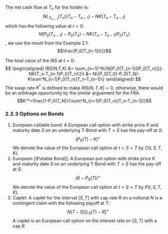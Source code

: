 The net cash flow at $T_n$ for the holder is:
$$ NL_{T_{n-1}}(T_n)(T_n-T_{n-1})-NK(T_n-T_{n-1})$$
which has the following value at $t=0$: $$N[P_0(T_{n-1})-P_0(T_n)-NK(T_n-T_{n-1})P_0(T_n)$$, we use the result from the Example 2.1:
$$\frac{P_0(T_{n-1})}{}$$

The total value of the IRS at $t=0$:
$$
\begin{aligned}
IRS(N,T,K) &= \sum_{n=1}^N\{N[P_0(T_{n-1}0P_0(T_n)])]-NK(T_n-T_{n-1}P_0(T_n)\}\\
&= N\{P_0(T_0)-P_0(T_N)-K\sum^N_{i=1}P_0(T_n)(T_n-T_{n-1}\}
\end{aligned}
$$
The swap rate $K^*$ is defined to make $IRS(N,T,K)=0$, otherwise, there would be an arbitrage opportunity by the similar arguement for the FRA.
$$K^*=\frac{1-P_0(T_N)}{\sum^N_{n=1}P_0(T_n)(T_n-T_{n-1})}$$

### 2.2.3 Options on Bonds
1. European callable bond:
	   A European call option with strike price $K$ and maturity date $S$ on an underlying T-Bond with $T>S$ has the pay-off at $S$: $$(P_S(T)-K)^+$$We denote the value of the European call option at $t<S<T$ by $C(t,S,T,K)$.
2. European [[Putable Bond]]:
	   A European put option with strike price $K$ and maturity date $S$ on an underlying T-Bond with $T>S$ has the pay-off at $S$: $$(K-P_S(T))^+$$We denote the value of the European call option at $t<S<T$ by $P(t,S,T,K)$.
3. Caplet:
	   A caplet for the interval $[S,T]$ with cap rate $R$ on a notional $N$ is a contingent claim with the following payoff at $T$: $$N(T-S)[L_S(T)-R]^+$$ A caplet is an European call option on the interest rate on $[S,T]$ with a cap $R$.